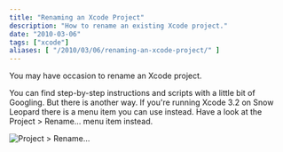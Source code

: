```yaml
---
title: "Renaming an Xcode Project"
description: "How to rename an existing Xcode project."
date: "2010-03-06"
tags: ["xcode"]
aliases: [ "/2010/03/06/renaming-an-xcode-project/" ]
---
```


You may have occasion to rename an Xcode project.

You can find step-by-step instructions and scripts with a little bit of
Googling. But there is another way. If you're running Xcode 3.2 on Snow Leopard
there is a menu item you can use instead. Have a look at the Project > Rename…
menu item instead.

![Project > Rename…](http://images.abizern.org.s3.amazonaws.com/2010/03/XcodeRename.png)
